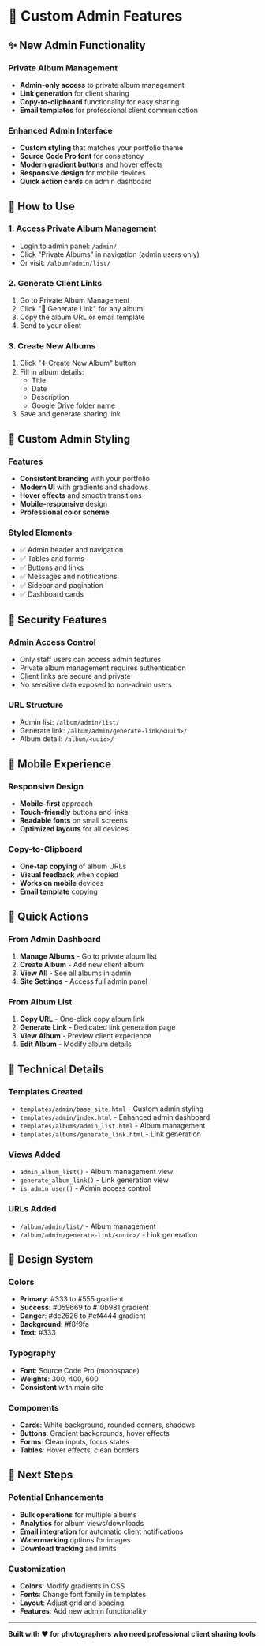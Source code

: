 # 🎨 Custom Admin Features

## ✨ New Admin Functionality

### Private Album Management
- **Admin-only access** to private album management
- **Link generation** for client sharing
- **Copy-to-clipboard** functionality for easy sharing
- **Email templates** for professional client communication

### Enhanced Admin Interface
- **Custom styling** that matches your portfolio theme
- **Source Code Pro font** for consistency
- **Modern gradient buttons** and hover effects
- **Responsive design** for mobile devices
- **Quick action cards** on admin dashboard

## 🚀 How to Use

### 1. Access Private Album Management
- Login to admin panel: `/admin/`
- Click "Private Albums" in navigation (admin users only)
- Or visit: `/album/admin/list/`

### 2. Generate Client Links
1. Go to Private Album Management
2. Click "🔗 Generate Link" for any album
3. Copy the album URL or email template
4. Send to your client

### 3. Create New Albums
1. Click "➕ Create New Album" button
2. Fill in album details:
   - Title
   - Date
   - Description
   - Google Drive folder name
3. Save and generate sharing link

## 🎨 Custom Admin Styling

### Features
- **Consistent branding** with your portfolio
- **Modern UI** with gradients and shadows
- **Hover effects** and smooth transitions
- **Mobile-responsive** design
- **Professional color scheme**

### Styled Elements
- ✅ Admin header and navigation
- ✅ Tables and forms
- ✅ Buttons and links
- ✅ Messages and notifications
- ✅ Sidebar and pagination
- ✅ Dashboard cards

## 🔐 Security Features

### Admin Access Control
- Only staff users can access admin features
- Private album management requires authentication
- Client links are secure and private
- No sensitive data exposed to non-admin users

### URL Structure
- Admin list: `/album/admin/list/`
- Generate link: `/album/admin/generate-link/<uuid>/`
- Album detail: `/album/<uuid>/`

## 📱 Mobile Experience

### Responsive Design
- **Mobile-first** approach
- **Touch-friendly** buttons and links
- **Readable fonts** on small screens
- **Optimized layouts** for all devices

### Copy-to-Clipboard
- **One-tap copying** of album URLs
- **Visual feedback** when copied
- **Works on mobile** devices
- **Email template** copying

## 🎯 Quick Actions

### From Admin Dashboard
1. **Manage Albums** - Go to private album list
2. **Create Album** - Add new client album
3. **View All** - See all albums in admin
4. **Site Settings** - Access full admin panel

### From Album List
1. **Copy URL** - One-click copy album link
2. **Generate Link** - Dedicated link generation page
3. **View Album** - Preview client experience
4. **Edit Album** - Modify album details

## 🔧 Technical Details

### Templates Created
- `templates/admin/base_site.html` - Custom admin styling
- `templates/admin/index.html` - Enhanced admin dashboard
- `templates/albums/admin_list.html` - Album management
- `templates/albums/generate_link.html` - Link generation

### Views Added
- `admin_album_list()` - Album management view
- `generate_album_link()` - Link generation view
- `is_admin_user()` - Admin access control

### URLs Added
- `/album/admin/list/` - Album management
- `/album/admin/generate-link/<uuid>/` - Link generation

## 🎨 Design System

### Colors
- **Primary**: #333 to #555 gradient
- **Success**: #059669 to #10b981 gradient
- **Danger**: #dc2626 to #ef4444 gradient
- **Background**: #f8f9fa
- **Text**: #333

### Typography
- **Font**: Source Code Pro (monospace)
- **Weights**: 300, 400, 600
- **Consistent** with main site

### Components
- **Cards**: White background, rounded corners, shadows
- **Buttons**: Gradient backgrounds, hover effects
- **Forms**: Clean inputs, focus states
- **Tables**: Hover effects, clean borders

## 🚀 Next Steps

### Potential Enhancements
- **Bulk operations** for multiple albums
- **Analytics** for album views/downloads
- **Email integration** for automatic client notifications
- **Watermarking** options for images
- **Download tracking** and limits

### Customization
- **Colors**: Modify gradients in CSS
- **Fonts**: Change font family in templates
- **Layout**: Adjust grid and spacing
- **Features**: Add new admin functionality

---

**Built with ❤️ for photographers who need professional client sharing tools** 
